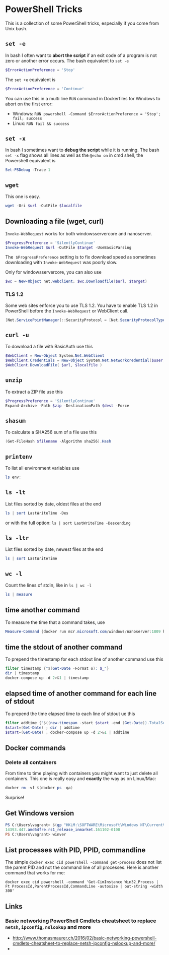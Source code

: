 # PowerShell Tricks

This is a collection of some PowerShell tricks, especially if you come from Unix bash.

## `set -e`
In bash I often want to **abort the script** if an exit code of a program is not zero or another error occurs. The bash equivalent to `set -e` 

```powershell
$ErrorActionPreference = 'Stop'
```

The `set +e` equivalent is 

```powershell
$ErrorActionPreference = 'Continue'
```

You can use this in a multi line `RUN` command in Dockerfiles for Windows to abort on the first error:

* Windows: `RUN powershell -Command $ErrorActionPreference = 'Stop'; fail; success`
* Linux: `RUN fail && success`


## `set -x`
In bash I sometimes want to **debug the script** while it is running. The bash `set -x` flag shows all lines as well as the `@echo on` in cmd shell, the Powershell equivalent is

```powershell
Set-PSDebug -Trace 1
```

## `wget`

This one is easy.

```powershell
wget -Uri $url -OutFile $localfile
```

## Downloading a file (wget, curl)
`Invoke-WebRequest` works for both windowsservercore and nanoserver. 

```powershell
$ProgressPreference = 'SilentlyContinue'
Invoke-WebRequest $url -OutFile $target -UseBasicParsing 
```

The  `$ProgressPreference` setting is to fix download speed as sometimes downloading with `Invoke-WebRequest` was poorly slow.
 
Only for windowsservercore, you can also use

```powershell
$wc = New-Object net.webclient; $wc.Downloadfile($url, $target)
```
### TLS 1.2

Some web sites enforce you to use TLS 1.2. You have to enable TLS 1.2 in PowerShell before the `Invoke-WebRequest` or WebClient call.

```powershell
[Net.ServicePointManager]::SecurityProtocol = [Net.SecurityProtocolType]::Tls12;
```

## `curl -u`

To download a file with BasicAuth use this

```powershell
$WebClient = New-Object System.Net.WebClient
$WebClient.Credentials = New-Object System.Net.Networkcredential($user, $pass)
$WebClient.DownloadFile( $url, $localfile )
```

## `unzip`

To extract a ZIP file use this

```powershell
$ProgressPreference = 'SilentlyContinue'
Expand-Archive -Path $zip -DestinationPath $dest -Force
```

## `shasum`

To calculate a SHA256 sum of a file use this

```powershell
(Get-FileHash $filename -Algorithm sha256).Hash
```

## `printenv`

To list all environment variables use 

```powershell
ls env:
```

## `ls -lt`

List files sorted by date, oldest files at the end

```powershell
ls | sort LastWriteTime -Des
```

or with the full option: `ls | sort LastWriteTime -Descending`

## `ls -ltr`

List files sorted by date, newest files at the end

```powershell
ls | sort LastWriteTime
```

## `wc -l`

Count the lines of stdin, like in `ls | wc -l`

```powershell
ls | measure
```

## time another command

To measure the time that a command takes, use

```powershell
Measure-Command {docker run mcr.microsoft.com/windows/nanoserver:1809 hostname}
```

## time the stdout of another command

To prepend the timestamp for each stdout line of another command use this

```powershell
filter timestamp {"$(Get-Date -Format o): $_"}
dir | timestamp
docker-compose up -d 2>&1 | timestamp
```

## elapsed time of another command for each line of stdout

To prepend the time elapsed time to each line of stdout ue this

```powershell
filter addtime {"$((new-timespan -start $start -end (Get-Date)).TotalSeconds): $_"}
$start=(Get-Date) ; dir | addtime
$start=(Get-Date) ; docker-compose up -d 2>&1 | addtime
```


## Docker commands

### Delete all containers

From time to time playing with containers you might want to just delete all containers. This one is really easy and **exactly** the way as on Linux/Mac:

```powershell
docker rm -vf $(docker ps -qa)
```

Surprise!

## Get Windows version

```powershell
PS C:\Users\vagrant> $(gp "HKLM:\SOFTWARE\Microsoft\Windows NT\CurrentVersion").BuildLabEx
14393.447.amd64fre.rs1_release_inmarket.161102-0100
PS C:\Users\vagrant> winver
```

## List processes with PID, PPID, commandline

The simple `docker exec cid powershell -command get-process` does not list the parent PID and not the command line of all processes.
Here is another command that works for me:

```
docker exec cid powershell -command 'Get-CimInstance Win32_Process | Ft ProcessId,ParentProcessId,CommandLine -autosize | out-string -width 300'
```

## Links

### Basic networking PowerShell Cmdlets cheatsheet to replace `netsh`, `ipconfig`, `nslookup` and more
  * http://www.thomasmaurer.ch/2016/02/basic-networking-powershell-cmdlets-cheatsheet-to-replace-netsh-ipconfig-nslookup-and-more/
  * 
